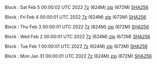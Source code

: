 Block : Sat Feb  5 00:00:02 UTC 2022 [7z](https://transfer.sh/5hIUVj/bootstrap.dat.20220205.7z) (624M) [zip](https://transfer.sh/xaT2AE/bootstrap.dat.20220205.zip) (672M) [SHA256](https://transfer.sh/jxBX6J/sha256.txt)

Block : Fri Feb  4 00:00:01 UTC 2022 [7z](https://transfer.sh/d6PPKw/bootstrap.dat.20220204.7z) (624M) [zip](https://transfer.sh/wr4baV/bootstrap.dat.20220204.zip) (672M) [SHA256](https://transfer.sh/jpGQJA/sha256.txt)

Block : Thu Feb  3 00:00:01 UTC 2022 [7z](https://transfer.sh/IEjfDT/bootstrap.dat.20220203.7z) (624M) [zip](https://transfer.sh/fHpvg5/bootstrap.dat.20220203.zip) (672M) [SHA256](https://transfer.sh/Ijgl1s/sha256.txt)

Block : Wed Feb  2 00:00:01 UTC 2022 [7z](https://transfer.sh/ABGC6u/bootstrap.dat.20220202.7z) (624M) [zip](https://transfer.sh/TSqkpr/bootstrap.dat.20220202.zip) (672M) [SHA256](https://transfer.sh/9SbAl8/sha256.txt)

Block : Tue Feb  1 00:00:01 UTC 2022 [7z](https://transfer.sh/5pRN5g/bootstrap.dat.20220201.7z) (624M) [zip](https://transfer.sh/RHAxvk/bootstrap.dat.20220201.zip) (672M) [SHA256](https://transfer.sh/IkESIf/sha256.txt)

Block : Mon Jan 31 00:00:01 UTC 2022 [7z](https://transfer.sh/pCiOWb/bootstrap.dat.20220131.7z) (624M) [zip](https://transfer.sh/6pisAl/bootstrap.dat.20220131.zip) (672M) [SHA256](https://transfer.sh/INvLRd/sha256.txt)
